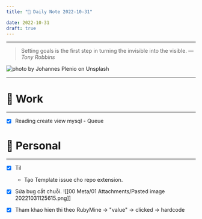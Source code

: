 ```yaml
---
title: "🌱 Daily Note 2022-10-31"

date: 2022-10-31
draft: true
---
```



---

> Setting goals is the first step in turning the invisible into the visible.
> — <cite>Tony Robbins</cite>

![photo by Johannes Plenio on Unsplash](https://images.unsplash.com/photo-1523712999610-f77fbcfc3843?crop=entropy&cs=tinysrgb&fm=jpg&ixid=MnwzNjM5Nzd8MHwxfHJhbmRvbXx8fHx8fHx8fDE2NjcxODg3ODU&ixlib=rb-4.0.3&q=80&w=500&h=500)

---


# 💼 Work
---
- [x] Reading create view mysql - Queue  


# 🌱 Personal
---
- [x] Til
	-  Tạo Template issue cho repo extension.

- [x] Sửa bug cắt chuỗi. ![[00 Meta/01 Attachments/Pasted image 20221031125615.png]]
- [x] Tham khao hien thi theo RubyMine -> "value" -> clicked -> hardcode